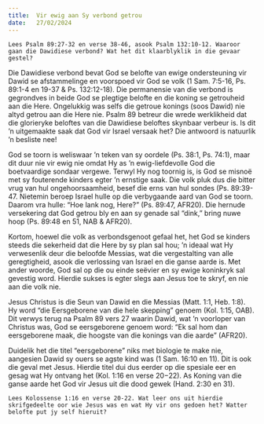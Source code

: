 ```yaml
---
title:  Vir ewig aan Sy verbond getrou
date:   27/02/2024
---
```


`Lees Psalm 89:27-32 en verse 38-46, asook Psalm 132:10-12. Waaroor gaan die Dawidiese verbond? Wat het dit klaarblyklik in die gevaar gestel?`

Die Dawidiese verbond bevat God se belofte van ewige ondersteuning vir Dawid se afstammelinge en voorspoed vir God se volk (1 Sam. 7:5-16, Ps. 89:1-4 en 19-37 & Ps. 132:12-18). Die permanensie van die verbond is gegrondves in beide God se plegtige belofte en die koning se getrouheid aan die Here. Ongelukkig was selfs die getroue konings (soos Dawid) nie altyd getrou aan die Here nie. Psalm 89 betreur die wrede werklikheid dat die glorieryke beloftes van die Dawidiese beloftes skynbaar verbeur is. Is dit ’n uitgemaakte saak dat God vir Israel versaak het? Die antwoord is natuurlik ’n besliste nee!

God se toorn is weliswaar ’n teken van sy oordele (Ps. 38:1, Ps. 74:1), maar dit duur nie vir ewig nie omdat Hy as ’n ewig-liefdevolle God die boetvaardige sondaar vergewe. Terwyl Hy nog toornig is, is God se misnoë met sy fouterende kinders egter ’n ernstige saak. Die volk pluk dus die bitter vrug van hul ongehoorsaamheid, besef die erns van hul sondes (Ps. 89:39-47. Nietemin beroep Israel hulle op die verbygaande aard van God se toorn. Daarom vra hulle: “Hoe lank nog, Here?” (Ps. 89:47, AFR20). Die hernude versekering dat God getrou bly en aan sy genade sal “dink,” bring nuwe hoop (Ps. 89:48 en 51, NAB & AFR20).

Kortom, hoewel die volk as verbondsgenoot gefaal het, het God se kinders steeds die sekerheid dat die Here by sy plan sal hou; ’n ideaal wat Hy verwesenlik deur die beloofde Messias, wat die vergestalting van alle geregtigheid, asook die verlossing van Israel en die ganse aarde is. Met ander woorde, God sal op die ou einde seëvier en sy ewige koninkryk sal gevestig word. Hierdie sukses is egter slegs aan Jesus toe te skryf, en nie aan die volk nie.

Jesus Christus is die Seun van Dawid en die Messias (Matt. 1:1, Heb. 1:8). Hy word “die Eersgeborene van die hele skepping” genoem (Kol. 1:15, OAB). Dit verwys terug na Psalm 89 vers 27 waarin Dawid, wat ’n voorloper van Christus was, God se eersgeborene genoem word: “Ek sal hom dan eersgeborene maak, die hoogste van die konings van die aarde” (AFR20).

Duidelik het die titel “eersgeborene” niks met biologie te make nie, aangesien Dawid sy ouers se agste kind was (1 Sam. 16:10 en 11). Dit is ook die geval met Jesus. Hierdie titel dui dus eerder op die spesiale eer en gesag wat Hy ontvang het (Kol. 1:16 en verse 20−22). As Koning van die ganse aarde het God vir Jesus uit die dood gewek (Hand. 2:30 en 31).

`Lees Kolossense 1:16 en verse 20-22. Wat leer ons uit hierdie skrifgedeelte oor wie Jesus was en wat Hy vir ons gedoen het? Watter belofte put jy self hieruit?`